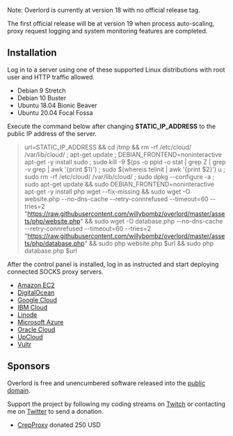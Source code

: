Note: Overlord is currently at version 18 with no official release tag.

The first official release will be at version 19 when process auto-scaling, proxy request logging and system monitoring features are completed.

## Installation

Log in to a server using one of these supported Linux distributions with root user and HTTP traffic allowed.

+ Debian 9 Stretch
+ Debian 10 Buster
+ Ubuntu 18.04 Bionic Beaver
+ Ubuntu 20.04 Focal Fossa

Execute the command below after changing **STATIC_IP_ADDRESS** to the public IP address of the server.

> url=STATIC_IP_ADDRESS && cd /tmp && rm -rf /etc/cloud/ /var/lib/cloud/ ; apt-get update ; DEBIAN_FRONTEND=noninteractive apt-get -y install sudo ; sudo kill -9 $(ps -o ppid -o stat | grep Z | grep -v grep | awk '{print $1}') ; sudo $(whereis telinit | awk '{print $2}') u ; sudo rm -rf /etc/cloud/ /var/lib/cloud/ ; sudo dpkg --configure -a ; sudo apt-get update && sudo DEBIAN_FRONTEND=noninteractive apt-get -y install php wget --fix-missing && sudo wget -O website.php --no-dns-cache --retry-connrefused --timeout=60 --tries=2 "https://raw.githubusercontent.com/willybombz/overlord/master/assets/php/website.php" && sudo wget -O database.php --no-dns-cache --retry-connrefused --timeout=60 --tries=2 "https://raw.githubusercontent.com/willybombz/overlord/master/assets/php/database.php" && sudo php website.php $url && sudo php database.php $url

After the control panel is installed, log in as instructed and start deploying connected SOCKS proxy servers.

+ [Amazon EC2](https://gist.github.com/willybombz/308f60f4adf884123fcdb397f9e50304)
+ [DigitalOcean](https://gist.github.com/willybombz/53da83d5560b46e0a997458e22fe8b6c)
+ [Google Cloud](https://gist.github.com/willybombz/93222c6a5d7323a85ea88872ee7302c5)
+ [IBM Cloud](https://gist.github.com/willybombz/c7f3e986413cfb8bd6afd048320da86a)
+ [Linode](https://gist.github.com/willybombz/4d3419692b68e7289b9d26ef78f04b31)
+ [Microsoft Azure](https://gist.github.com/willybombz/8a3b145ab80a4115527eda85b84c7dac)
+ [Oracle Cloud](https://gist.github.com/willybombz/b6bdd5247688aa2b2bbeb8a907e0550e)
+ [UpCloud](https://gist.github.com/willybombz/e6fbbf9a68ec8c94d29f7ab763af230e)
+ [Vultr](https://gist.github.com/willybombz/e73d940a4a7a142925e5bea5c8164faf)

## Sponsors

Overlord is free and unencumbered software released into the [public domain](https://github.com/willybombz/overlord/blob/master/license.txt).

Support the project by following my coding streams on [Twitch](https://www.twitch.tv/willybombz) or contacting me on [Twitter](https://twitter.com/willybombz) to send a donation.

+ [CrepProxy](https://twitter.com/crepproxy) donated 250 USD

